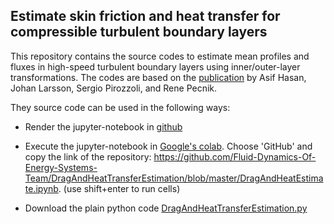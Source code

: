 ## Estimate skin friction and heat transfer for compressible turbulent boundary layers

This repository contains the source codes to estimate mean profiles and fluxes in high-speed turbulent
boundary layers using inner/outer-layer transformations. The codes are based on the [publication](https://arxiv.org/pdf/2307.02199.pdf) by Asif Hasan, Johan Larsson, Sergio Pirozzoli, and Rene Pecnik. 




They source code can be used in the following ways:

  - Render the jupyter-notebook in [github](https://github.com/Fluid-Dynamics-Of-Energy-Systems-Team/DragAndHeatTransferEstimation/blob/master/DragAndHeatEstimate.ipynb)

  - Execute the jupyter-notebook in [Google's colab](https://colab.research.google.com/). Choose 'GitHub' and copy the link of the repository: https://github.com/Fluid-Dynamics-Of-Energy-Systems-Team/DragAndHeatTransferEstimation/blob/master/DragAndHeatEstimate.ipynb. (use shift+enter to run cells)

  - Download the plain python code [DragAndHeatTransferEstimation.py](https://github.com/Fluid-Dynamics-Of-Energy-Systems-Team/DragAndHeatTransferEstimation/blob/master/DragAndHeatTransferEstimation.py)




